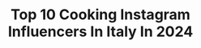 ---
title: Top 10 Cooking Instagram Influencers In Italy In 2024
description: >-
  Find top cooking Instagram influencers in Italy in 2024. Most popular hashtags: #recipe #gohanthecookbook #masshole.
platform: Instagram
hits: 697
text_top: Identify the most popular Instagram influencers on inBeat.
text_bottom: Our database holds 697 Instagram influencers like this in Italy for you to collaborate.
profiles:
  - username: "theprosciuttopapi"
    fullname: >-
      Boston Food Recipes & Reviews
    bio: >-
      cooking for you is my love language easy meals & food content I am an Irish Italian 📍East Boston MA 📧 theprosciuttopapi@gmail.com
    location: "Italy"
    followers: 183977
    engagement: 425
    commentsToLikes: 0.031301
    id: cl1520o6wzy0z0i2385h0drni
    verified: false
    hashtags: "#masshole, #massachusettslife, #foodie, #comedy"
  - username: "lericettedimarygio"
    fullname: >-
      Maria Giovanna Staffieri
    bio: >-
      BRAND AMBASSADOR @tonnomaruzzellaofficial ▶MATERA ▶+28 ▶FoodPorn ▶Ricette alla portata di tutti ▶Passion for cooking Amo fare i dolci/salati ♥
    location: "Italy"
    followers: 107157
    engagement: 399
    commentsToLikes: 0.083567
    id: ck137arttam8o0i197maup2hn
    verified: false
    hashtags: "#lapirmaverastaarrivando, #sacttidiluglio, #officiallyysummer, #jullysummer2k20"
  - username: "edithxgalvezz"
    fullname: >-
      EDITH GALVEZ 💓
    bio: >-
      wife | mom | cooking | lifestyle 💫 edithxbella@gmail.com ↓my amazon storefront↓
    location: "Italy"
    followers: 495189
    engagement: 364
    commentsToLikes: 0.005397
    id: cl4f68c86pimd0i23ufcyj7ll
    verified: false
    hashtags: "#neverhaveiever, #sponsoredbyninja, #ninjaneverhaveiever, #ninjakitchenware"
  - username: "emikodavies"
    fullname: >-
      Emiko Davies
    bio: >-
      🇯🇵 🇦🇺 food writer in Tuscany ~ @cook.corriere column; cooking school @enotecamarilu; 6th book #gohanthecookbook out NOW! More here 👇
    location: "Italy"
    followers: 93601
    engagement: 257
    commentsToLikes: 0.046096
    id: ck5px1rfypoft0i11fef5bl3b
    verified: false
    hashtags: "#tortelliniatmidnight, #cinnamonandsaltcookbook, #gohanthecookbook, #acquacottathecookbook"
  - username: "italyonmymind"
    fullname: >-
      Paola Bacchia
    bio: >-
      Cooking classes in Melbourne Australia Cookbooks: Istria / Italian Street Food / Adriatico / At nonna’s table (2024) @smithstreetbooks
    location: "Italy"
    followers: 55067
    engagement: 232
    commentsToLikes: 0.067133
    id: ck600l3radsu60i14zs8ajk0a
    verified: true
    hashtags: "#italyonmymind, #traveltuesday"
  - username: "loulou"
    fullname: >-
      I'm Lou, I share things.
    bio: >-
      Half of @withinmood. I‘m a designer, love the sea, cooking, big cities, passionate people, fresh basil. Quality > quantity. Pisces. Made in 1988.
    location: "Italy"
    followers: 244349
    engagement: 223
    commentsToLikes: 0.010286
    id: ck55jmfb0xbdm0i11u2ipso6z
    verified: true
    hashtags: "#dermacosmetics, #glowsosweet, #solarescape, #diorsolar"
  - username: "semidielena"
    fullname: >-
      Dietista | Insegnante di cucina veg
    bio: >-
      ~ intuitive eating 🌱 master in alimentazione veg ~ consulenze online 👩🏻‍🍳 Vegan cooking lab ~ scrivo tanto, scatto foto, canto anche e mi emoziono
    location: "Italy"
    followers: 26582
    engagement: 163
    commentsToLikes: 0.077856
    id: ck9wolt4x5ogc0j78vl1bmo5c
    verified: false
    hashtags: "#raccolgoesperienze, #ascolto, #intuitive, #vegan"
  - username: "julskitchen"
    fullname: >-
      Giulia Scarpaleggia
    bio: >-
      🖊 Tuscan Food Writer ~ Cookbook author 🍝 Cooking class teacher 📬 Writes Letters from Tuscany on @substackinc 📚Cucina Povera out now
    location: "Italy"
    followers: 70746
    engagement: 137
    commentsToLikes: 0.040255
    id: ck0u27zjcz46r0i19bqeo6vfg
    verified: false
    hashtags: "#inflorence, #italiancooking, #marketingmentor, #professioniste"
  - username: "haribeavis"
    fullname: >-
      HARI BEAVIS
    bio: >-
      Author and Happy foodie, Cooking Comfort Feel Good Recipes you'll actually make! Creator of @thebigtittiecommittee (340K+)
    location: "Italy"
    followers: 241737
    engagement: 130
    commentsToLikes: 0.024304
    id: cleed4q2vt6g60j08dgvyyzh5
    verified: false
    hashtags: "#creamychicken, #grandetavola, #doughnutrecipe, #comfortfoodrecipes"
  - username: "maddalenaandmauro"
    fullname: >-
      Mauro & Maddalena Castano
    bio: >-
      Love at first bite! Babydoll, My love and the whole famiglia cooking up our favorites❤️ for social media channels & partnerships click below
    location: "Italy"
    followers: 376761
    engagement: 83
    commentsToLikes: 0.023964
    id: ck6ttacxb9hr40j71fs58vn2o
    verified: false
    hashtags: "#recipe, #letseat, #mangia, #foodislove"
---